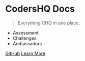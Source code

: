 

# CodersHQ Docs

> Everything CHQ in one place.

- Assessment
- Challenges
- Ambassadors

[GitHub](https://github.com/docsifyjs/docsify/)
[Learn More](#CodersHQ)